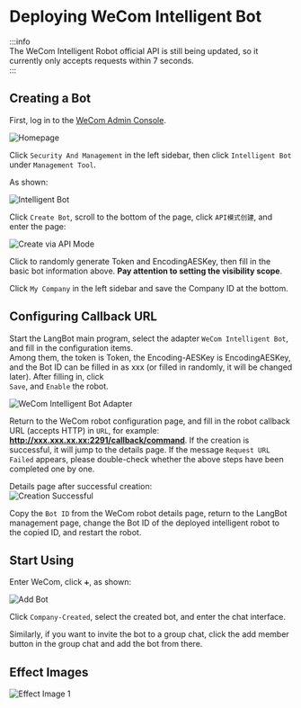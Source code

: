 # Deploying WeCom Intelligent Bot

:::info  
The WeCom Intelligent Robot official API is still being updated, so it currently only accepts requests within 7 seconds.  
:::

## Creating a Bot

First, log in to the [WeCom Admin Console](https://work.weixin.qq.com/wework_admin/frame#/).

![Homepage](/assets/image/zh/deploy/bots/wecom/wecombot/wecombot_1.png)

Click `Security And Management` in the left sidebar, then click `Intelligent Bot` under `Management Tool`.

As shown:

![Intelligent Bot](/assets/image/zh/deploy/bots/wecom/wecombot/wecombot_2.png)

Click `Create Bot`, scroll to the bottom of the page, click `API模式创建`, and enter the page:

![Create via API Mode](/assets/image/zh/deploy/bots/wecom/wecombot/wecombot_3.png)

Click to randomly generate Token and EncodingAESKey, then fill in the basic bot information above. **Pay attention to setting the visibility scope**.

Click `My Company` in the left sidebar and save the Company ID at the bottom.

## Configuring Callback URL

Start the LangBot main program, select the adapter `WeCom Intelligent Bot`, and fill in the configuration items.  
Among them, the token is Token, the Encoding-AESKey is EncodingAESKey, and the Bot ID can be filled in as xxx (or filled in randomly, it will be changed later). After filling in, click  
`Save`, and `Enable` the robot.

![WeCom Intelligent Bot Adapter](/assets/image/zh/deploy/bots/wecom/wecombot/wecombot_4.png)

Return to the WeCom robot configuration page, and fill in the robot callback URL (accepts HTTP) in `URL`, for example: **http://xxx.xxx.xx.xx:2291/callback/command**. If the creation is successful, it will jump to the details page. If the message `Request URL Failed` appears, please double-check whether the above steps have been completed one by one.

Details page after successful creation:  
![Creation Successful](/assets/image/zh/deploy/bots/wecom/wecombot/wecombot_5.png)

Copy the `Bot ID` from the WeCom robot details page, return to the LangBot management page, change the Bot ID of the deployed intelligent robot to the copied ID, and restart the robot.

## Start Using

Enter WeCom, click `➕`, as shown:

![Add Bot](/assets/image/zh/deploy/bots/wecom/wecombot/wecombot_6.png)

Click `Company-Created`, select the created bot, and enter the chat interface.

Similarly, if you want to invite the bot to a group chat, click the add member button in the group chat and add the bot from there.

## Effect Images

![Effect Image 1](/assets/image/zh/deploy/bots/wecom/wecombot/wecombot_7.png)